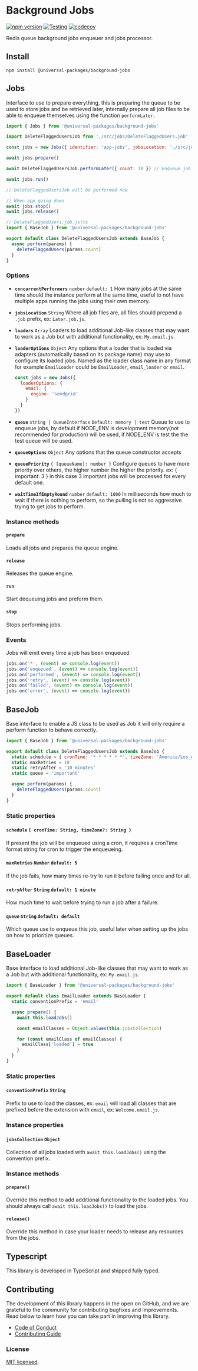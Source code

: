# Background Jobs

[![npm version](https://badge.fury.io/js/@universal-packages%2Fbackground-jobs.svg)](https://www.npmjs.com/package/@universal-packages/background-jobs)
[![Testing](https://github.com/universal-packages/universal-background-jobs/actions/workflows/testing.yml/badge.svg)](https://github.com/universal-packages/universal-background-jobs/actions/workflows/testing.yml)
[![codecov](https://codecov.io/gh/universal-packages/universal-background-jobs/branch/main/graph/badge.svg?token=CXPJSN8IGL)](https://codecov.io/gh/universal-packages/universal-background-jobs)

Redis queue background jobs enqueuer and jobs processor.

## Install

```shell
npm install @universal-packages/background-jobs
```

## Jobs

Interface to use to prepare everything, this is preparing the queue to be used to store jobs and be retrieved later, internally prepare all job files to be able to enqueue themselves using the function `performLater`.

```js
import { Jobs } from '@universal-packages/background-jobs'

import DeleteFlaggedUsersJob from './src/jobs/DeleteFlaggedUsers.job'

const jobs = new Jobs({ identifier: 'app-jobs', jobsLocation: './src/jobs', concurrentPerformers: 2, queuePriority: { important: 2 }, waitTimeIfEmptyRound: 10000 })

await jobs.prepare()

await DeleteFlaggedUsersJob.performLater({ count: 10 }) // Enqueue job to be performed later

await jobs.run()

// DeleteFlaggedUsersJob will be performed now

// When app going down
await jobs.stop()
await jobs.release()
```

```js
// DeleteFlaggedUsers.job.js|ts
import { BaseJob } from '@universal-packages/background-jobs'

export default class DeleteFlaggedUsersJob extends BaseJob {
  async perform(params) {
    deleteFlaggedUsers(params.count)
  }
}
```

### Options

- **`concurrentPerformers`** `number` `default: 1`
  How many jobs at the same time should the instance perform at the same time, useful to not have multiple apps running the jobs using their own memory.
- **`jobsLocation`** `String`
  Where all job files are, all files should prepend a `.job` prefix, ex: `Later.job.js`.
- **`loaders`** `Array`
  Loaders to load additional Job-like classes that may want to work as a Job but with additional functionality, ex: `My.email.js`.
- **`loaderOptions`** `Object`
  Any options that a loader that is loaded via adapters (automatically based on its package name) may use to configure its loaded jobs. Named as the loader class name in any format for example `EmailLoader` could be `EmailLoader`, `email_loader` or `email`.

  ```js
  const jobs = new Jobs({
    loaderOptions: {
      email: {
        engine: 'sendgrid'
      }
    }
  })
  ```

- **`queue`** `string | QueueInterface` `Default: memory | test`
  Queue to use to enqueue jobs, by default if NODE_ENV is development memory(not recommended for production) will be used, if NODE_ENV is test the the test queue will be used.
- **`queueOptions`** `Object`
  Any options that the queue constructor accepts
- **`queuePriority`** `{ [queueName]: number }`
  Configure queues to have more priority over others, the higher number the higher the priority. ex: { important: 3 } in this case 3 important jobs will be processed for every default one.
- **`waitTimeIfEmptyRound`** `number` `default: 1000`
  In milliseconds how much to wait if there is nothing to perform, so the pulling is not so aggressive trying to get jobs to perform.

### Instance methods

#### **`prepare`**

Loads all jobs and prepares the queue engine.

#### **`release`**

Releases the queue engine.

#### **`run`**

Start dequeuing jobs and preform them.

#### **`stop`**

Stops performing jobs.

### Events

Jobs will emit every time a job has been enqueued

```js
jobs.on('*', (event) => console.log(event))
jobs.on('enqueued', (event) => console.log(event))
jobs.on('performed', (event) => console.log(event))
jobs.on('retry', (event) => console.log(event))
jobs.on('failed', (event) => console.log(event))
jobs.on('error', (event) => console.log(event))
```

## BaseJob

Base interface to enable a JS class to be used as Job it will only require a perform function to behave correctly.

```js
import { BaseJob } from '@universal-packages/background-jobs'

export default class DeleteFlaggedUsersJob extends BaseJob {
  static schedule = { cronTime: '* * * * * *', timeZone: 'America/Los_Angeles' }
  static maxRetries = 10
  static retryAfter = '10 minutes'
  static queue = 'important'

  async perform(params) {
    deleteFlaggedUsers(params.count)
  }
}
```

### Static properties

#### **`schedule`** `{ cronTime: String, timeZone?: String }`

If present the job will be enqueued using a cron, it requires a cronTime format string for cron to trigger the enqueueing.

#### **`maxRetries`** `Number` `default: 5`

If the job fails, how many times re-try to run it before failing once and for all.

#### **`retryAfter`** `String` `default: 1 minute`

How much time to wait before trying to run a job after a failure.

#### **`queue`** `String` `default: default`

Which queue use to enqueue this job, useful later when setting up the jobs on how to prioritize queues.

## BaseLoader

Base interface to load additional Job-like classes that may want to work as a Job but with additional functionality, ex: `My.email.js`.

```js
import { BaseLoader } from '@universal-packages/background-jobs'

export default class EmailLoader extends BaseLoader {
  static conventionPrefix = 'email'

  async prepare() {
    await this.loadJobs()

    const emailClasses = Object.values(this.jobsCollection)

    for (const emailClass of emailClasses) {
      emailClass['loaded'] = true
    }
  }
}
```

### Static properties

#### **`conventionPrefix`** `String`

Prefix to use to load the classes, ex: `email` will load all classes that are prefixed before the extension with `email`, ex: `Welcome.email.js`.

### Instance properties

#### **`jobsCollection`** `Object`

Collection of all jobs loaded with `await this.loadJobs()` using the convention prefix.

### Instance methods

#### **`prepare()`**

Override this method to add additional functionality to the loaded jobs. You should always call `await this.loadJobs()` to load the jobs.

#### **`release()`**

Override this method in case your loader needs to release any resources from the jobs.

## Typescript

This library is developed in TypeScript and shipped fully typed.

## Contributing

The development of this library happens in the open on GitHub, and we are grateful to the community for contributing bugfixes and improvements. Read below to learn how you can take part in improving this library.

- [Code of Conduct](./CODE_OF_CONDUCT.md)
- [Contributing Guide](./CONTRIBUTING.md)

### License

[MIT licensed](./LICENSE).
